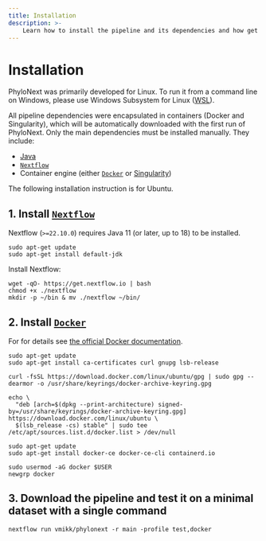 ```yaml
---
title: Installation
description: >-
    Learn how to install the pipeline and its dependencies and how get started using PhyloNext for your analyses.
---
```


# Installation

PhyloNext was primarily developed for Linux. To run it from a command line on Windows, please use Windows Subsystem for Linux ([WSL](https://learn.microsoft.com/en-us/windows/wsl/install)).

All pipeline dependencies were encapsulated in containers (Docker and Singularity), which will be automatically downloaded with the first run of PhyloNext. Only the main dependencies must be installed manually. They include:  
* [Java](https://www.oracle.com/java/technologies/downloads/)  
* [`Nextflow`](https://www.nextflow.io/)  
* Container engine (either [`Docker`](https://docker.com/) or [Singularity](https://docs.sylabs.io/guides/latest/user-guide/))

The following installation instruction is for Ubuntu.

## 1. Install [`Nextflow`](https://www.nextflow.io/docs/latest/getstarted.html#installation) 

Nextflow (`>=22.10.0`) requires Java 11 (or later, up to 18) to be installed.

    sudo apt-get update
    sudo apt-get install default-jdk

Install Nextflow:

    wget -qO- https://get.nextflow.io | bash
    chmod +x ./nextflow
    mkdir -p ~/bin & mv ./nextflow ~/bin/


## 2. Install [`Docker`](https://docs.docker.com/engine/installation/)

For for details see [the official Docker documentation](https://docs.docker.com/engine/install/ubuntu/).

    sudo apt-get update
    sudo apt-get install ca-certificates curl gnupg lsb-release

    curl -fsSL https://download.docker.com/linux/ubuntu/gpg | sudo gpg --dearmor -o /usr/share/keyrings/docker-archive-keyring.gpg

    echo \
      "deb [arch=$(dpkg --print-architecture) signed-by=/usr/share/keyrings/docker-archive-keyring.gpg] https://download.docker.com/linux/ubuntu \
      $(lsb_release -cs) stable" | sudo tee /etc/apt/sources.list.d/docker.list > /dev/null

    sudo apt-get update
    sudo apt-get install docker-ce docker-ce-cli containerd.io

    sudo usermod -aG docker $USER
    newgrp docker


## 3. Download the pipeline and test it on a minimal dataset with a single command

    nextflow run vmikk/phylonext -r main -profile test,docker

